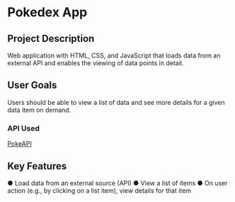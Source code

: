 # Pokedex App

## Project Description

Web application with HTML, CSS, and JavaScript that loads
data from an external API and enables the viewing of data points in detail.

## User Goals

Users should be able to view a list of data and see more details for a given data item on demand.


### API Used

[PokeAPI](https://pokeapi.co/)

## Key Features

● Load data from an external source (API)
● View a list of items
● On user action (e.g., by clicking on a list item), view details for that item
